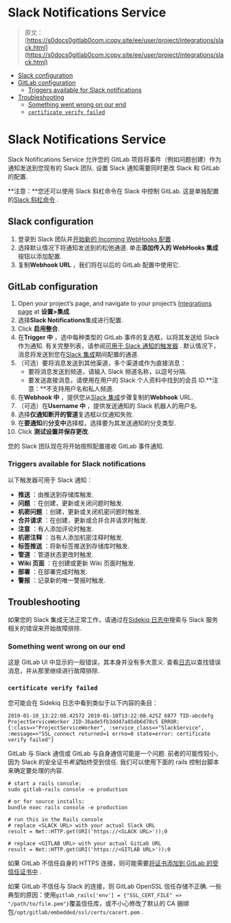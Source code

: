 # Slack Notifications Service

> 原文：[https://s0docs0gitlab0com.icopy.site/ee/user/project/integrations/slack.html](https://s0docs0gitlab0com.icopy.site/ee/user/project/integrations/slack.html)

*   [Slack configuration](#slack-configuration)
*   [GitLab configuration](#gitlab-configuration)
    *   [Triggers available for Slack notifications](#triggers-available-for-slack-notifications)
*   [Troubleshooting](#troubleshooting)
    *   [Something went wrong on our end](#something-went-wrong-on-our-end)
    *   [`certificate verify failed`](#certificate-verify-failed)

# Slack Notifications Service[](#slack-notifications-service "Permalink")

Slack Notifications Service 允许您的 GitLab 项目将事件（例如问题创建）作为通知发送到您现有的 Slack 团队. 设置 Slack 通知需要同时更改 Slack 和 GitLab 的配置.

**注意：**您还可以使用 Slack 斜杠命令在 Slack 中控制 GitLab. 这是单独配置的[Slack 斜杠命令](slack_slash_commands.html) .

## Slack configuration[](#slack-configuration "Permalink")

1.  登录到 Slack 团队并[开始新的 Incoming WebHooks 配置](https://my.slack.com/services/new/incoming-webhook) .
2.  选择默认情况下将通知发送到的松弛通道. 单击**添加传入的 WebHooks 集成**按钮以添加配置.
3.  复制**Webhook URL** ，我们将在以后的 GitLab 配置中使用它.

## GitLab configuration[](#gitlab-configuration "Permalink")

1.  Open your project’s page, and navigate to your project’s [Integrations page](overview.html#accessing-integrations) at **设置>集成**.
2.  选择**Slack Notifications**集成进行配置.
3.  Click **启用整合**.
4.  在**Trigger 中** ，选中每种类型的 GitLab 事件的复选框，以将其发送给 Slack 作为通知. 有关完整列表，请参阅[可用于 Slack 通知的触发器](#triggers-available-for-slack-notifications) . 默认情况下，消息将发送到您在[Slack 集成](#slack-configuration)期间配置的通道.
5.  （可选）要将消息发送到其他渠道，多个渠道或作为直接消息：
    *   要将消息发送到频道，请输入 Slack 频道名称，以逗号分隔.
    *   要发送直接消息，请使用在用户的 Slack 个人资料中找到的会员 ID.**注意：**不支持用户名和私人频道.
6.  在**Webhook 中** ，提供您从[Slack 集成](#slack-configuration)步骤复制的**Webhook** URL.
7.  （可选）在**Username 中** ，提供发送通知的 Slack 机器人的用户名.
8.  选择**仅通知断开的管道**复选框以仅通知失败.
9.  在**要通知**的**分支中**选择框，选择要为其发送通知的分支类型.
10.  Click **测试设置并保存更改**.

您的 Slack 团队现在将开始按照配置接收 GitLab 事件通知.

### Triggers available for Slack notifications[](#triggers-available-for-slack-notifications "Permalink")

以下触发器可用于 Slack 通知：

*   **推送** ：由推送到存储库触发.
*   **问题** ：在创建，更新或关闭问题时触发.
*   **机密问题** ：创建，更新或关闭机密问题时触发.
*   **合并请求** ：在创建，更新或合并合并请求时触发.
*   **注意** ：有人添加评论时触发.
*   **机密注释** ：当有人添加机密注释时触发.
*   **标签推送** ：将新标签推送到存储库时触发.
*   **管道** ：管道状态更改时触发.
*   **Wiki 页面** ：在创建或更新 Wiki 页面时触发.
*   **部署** ：在部署完成时触发.
*   **警报** ：记录新的唯一警报时触发.

## Troubleshooting[](#troubleshooting "Permalink")

如果您的 Slack 集成无法正常工作，请通过在[Sidekiq 日志中](../../../administration/logs.html#sidekiqlog)搜索与 Slack 服务相关的错误来开始故障排除.

### Something went wrong on our end[](#something-went-wrong-on-our-end "Permalink")

这是 GitLab UI 中显示的一般错误，其本身并没有多大意义. 查看[日志](../../../administration/logs.html#productionlog)以查找错误消息，并从那里继续进行故障排除.

### `certificate verify failed`[](#certificate-verify-failed "Permalink")

您可能会在 Sidekiq 日志中看到类似于以下内容的条目：

```
2019-01-10_13:22:08.42572 2019-01-10T13:22:08.425Z 6877 TID-abcdefg ProjectServiceWorker JID-3bade5fb3dd47a85db6d78c5 ERROR: {:class=>"ProjectServiceWorker", :service_class=>"SlackService", :message=>"SSL_connect returned=1 errno=0 state=error: certificate verify failed"} 
```

GitLab 与 Slack 通信或 GitLab 与自身通信可能是一个问题. 前者的可能性较小，因为 Slack 的安全证书*希望*始终受到信任. 我们可以使用下面的 rails 控制台脚本来确定要处理的内容.

```
# start a rails console:
sudo gitlab-rails console -e production

# or for source installs:
bundle exec rails console -e production 
```

```
# run this in the Rails console
# replace <SLACK URL> with your actual Slack URL
result = Net::HTTP.get(URI('https://<SLACK URL>'));0

# replace <GITLAB URL> with your actual GitLab URL
result = Net::HTTP.get(URI('https://<GITLAB URL>'));0 
```

如果 GitLab 不信任自身的 HTTPS 连接，则可能需要[将证书添加到 GitLab 的受信任证书中](https://s0docs0gitlab0com.icopy.site/omnibus/settings/ssl.html) .

如果 GitLab 不信任与 Slack 的连接，则 GitLab OpenSSL 信任存储不正确. 一些典型的原因：使用`gitlab_rails['env'] = {"SSL_CERT_FILE" => "/path/to/file.pem"}`覆盖信任库，或不小心修改了默认的 CA 捆绑包`/opt/gitlab/embedded/ssl/certs/cacert.pem` .